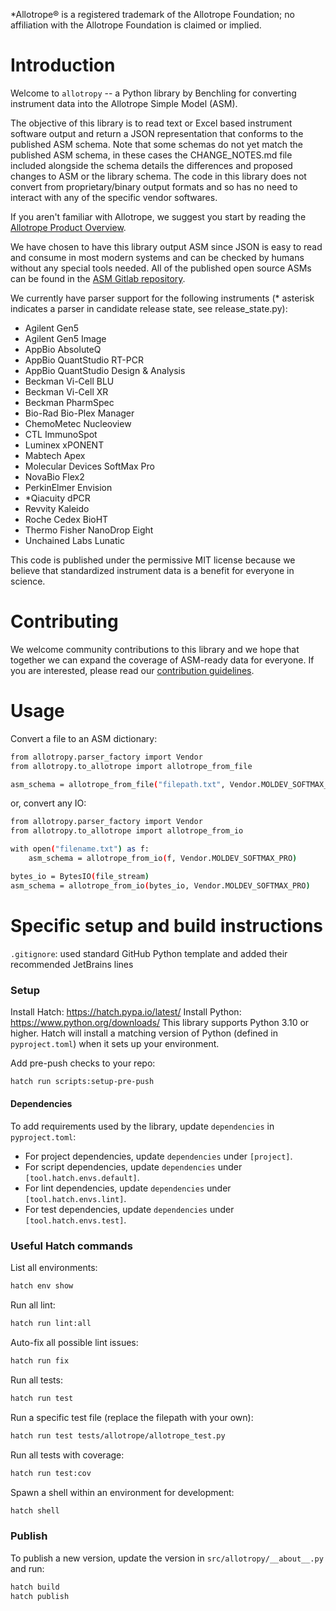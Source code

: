 \*Allotrope® is a registered trademark of the Allotrope Foundation; no affiliation with the Allotrope Foundation is claimed or implied.

# Introduction
Welcome to `allotropy` -- a Python library by Benchling for converting instrument data into the Allotrope Simple Model (ASM).

The objective of this library is to read text or Excel based instrument software output and return a JSON representation that conforms to the published ASM schema. Note that some schemas do not yet match the published ASM schema, in these cases the CHANGE_NOTES.md file included alongside the schema details the differences and proposed changes to ASM or the library schema. The code in this library does not convert from proprietary/binary output formats and so has no need to interact with any of the specific vendor softwares.

If you aren't familiar with Allotrope, we suggest you start by reading the [Allotrope Product Overview](https://www.allotrope.org/product-overview).

We have chosen to have this library output ASM since JSON is easy to read and consume in most modern systems and can be checked by humans without any special tools needed. All of the published open source ASMs can be found in the [ASM Gitlab repository](https://gitlab.com/allotrope-public/asm).

We currently have parser support for the following instruments (* asterisk indicates a parser in candidate release state, see release_state.py):

  - Agilent Gen5
  - Agilent Gen5 Image
  - AppBio AbsoluteQ
  - AppBio QuantStudio RT-PCR
  - AppBio QuantStudio Design & Analysis
  - Beckman Vi-Cell BLU
  - Beckman Vi-Cell XR
  - Beckman PharmSpec
  - Bio-Rad Bio-Plex Manager
  - ChemoMetec Nucleoview
  - CTL ImmunoSpot
  - Luminex xPONENT
  - Mabtech Apex
  - Molecular Devices SoftMax Pro
  - NovaBio Flex2
  - PerkinElmer Envision
  - *Qiacuity dPCR
  - Revvity Kaleido
  - Roche Cedex BioHT
  - Thermo Fisher NanoDrop Eight
  - Unchained Labs Lunatic

This code is published under the permissive MIT license because we believe that standardized instrument data is a benefit for everyone in science.


# Contributing
We welcome community contributions to this library and we hope that together we can expand the coverage of ASM-ready data for everyone. If you are interested, please read our [contribution guidelines](CONTRIBUTING.md).


# Usage

Convert a file to an ASM dictionary:

```sh
from allotropy.parser_factory import Vendor
from allotropy.to_allotrope import allotrope_from_file

asm_schema = allotrope_from_file("filepath.txt", Vendor.MOLDEV_SOFTMAX_PRO)
```

or, convert any IO:

```sh
from allotropy.parser_factory import Vendor
from allotropy.to_allotrope import allotrope_from_io

with open("filename.txt") as f:
    asm_schema = allotrope_from_io(f, Vendor.MOLDEV_SOFTMAX_PRO)

bytes_io = BytesIO(file_stream)
asm_schema = allotrope_from_io(bytes_io, Vendor.MOLDEV_SOFTMAX_PRO)
```

# Specific setup and build instructions

`.gitignore`: used standard GitHub Python template and added their recommended JetBrains lines


### Setup

Install Hatch: https://hatch.pypa.io/latest/
Install Python: https://www.python.org/downloads/
This library supports Python 3.10 or higher. Hatch will install a matching version of Python (defined in `pyproject.toml`) when it sets up your environment.

Add pre-push checks to your repo:
```sh
hatch run scripts:setup-pre-push
```

#### Dependencies

To add requirements used by the library, update `dependencies` in `pyproject.toml`:
- For project dependencies, update `dependencies` under `[project]`.
- For script dependencies, update `dependencies` under `[tool.hatch.envs.default]`.
- For lint dependencies, update `dependencies` under `[tool.hatch.envs.lint]`.
- For test dependencies, update `dependencies` under `[tool.hatch.envs.test]`.

### Useful Hatch commands
List all environments:
```sh
hatch env show
```

Run all lint:
```sh
hatch run lint:all
```

Auto-fix all possible lint issues:
```sh
hatch run fix
```

Run all tests:
```sh
hatch run test
```

Run a specific test file (replace the filepath with your own):
```sh
hatch run test tests/allotrope/allotrope_test.py
```

Run all tests with coverage:
```sh
hatch run test:cov
```

Spawn a shell within an environment for development:
```sh
hatch shell
```

### Publish

To publish a new version, update the version in `src/allotropy/__about__.py` and run:

```sh
hatch build
hatch publish
```

